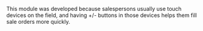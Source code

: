 This module was developed because salespersons usually use touch devices on the field, and having +/- buttons in those devices helps them fill sale orders more quickly.
